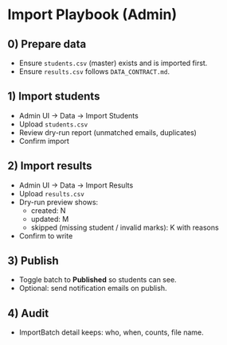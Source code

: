 # Import Playbook (Admin)

## 0) Prepare data
- Ensure `students.csv` (master) exists and is imported first.
- Ensure `results.csv` follows `DATA_CONTRACT.md`.

## 1) Import students
- Admin UI → Data → Import Students
- Upload `students.csv`
- Review dry-run report (unmatched emails, duplicates)
- Confirm import

## 2) Import results
- Admin UI → Data → Import Results
- Upload `results.csv`
- Dry-run preview shows:
  - created: N
  - updated: M
  - skipped (missing student / invalid marks): K with reasons
- Confirm to write

## 3) Publish
- Toggle batch to **Published** so students can see.
- Optional: send notification emails on publish.

## 4) Audit
- ImportBatch detail keeps: who, when, counts, file name.
